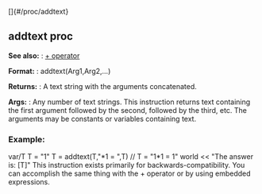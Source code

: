[]{#/proc/addtext}
## addtext proc
**See also:**
:   [+ operator](#/operator/+)
<!-- -->
**Format:**
:   addtext(Arg1,Arg2,\...)
<!-- -->
**Returns:**
:   A text string with the arguments concatenated.
<!-- -->
**Args:**
:   Any number of text strings.
This instruction returns text containing the first argument followed by
the second, followed by the third, etc. The arguments may be constants
or variables containing text.
### Example:
var/T T = \"1\" T = addtext(T,\"\*1 = \",T) // T = \"1\*1 = 1\" world
\<\< \"The answer is: \[T\]\"
This instruction exists primarily for backwards-compatibility. You can
accomplish the same thing with the + operator or by using embedded
expressions.